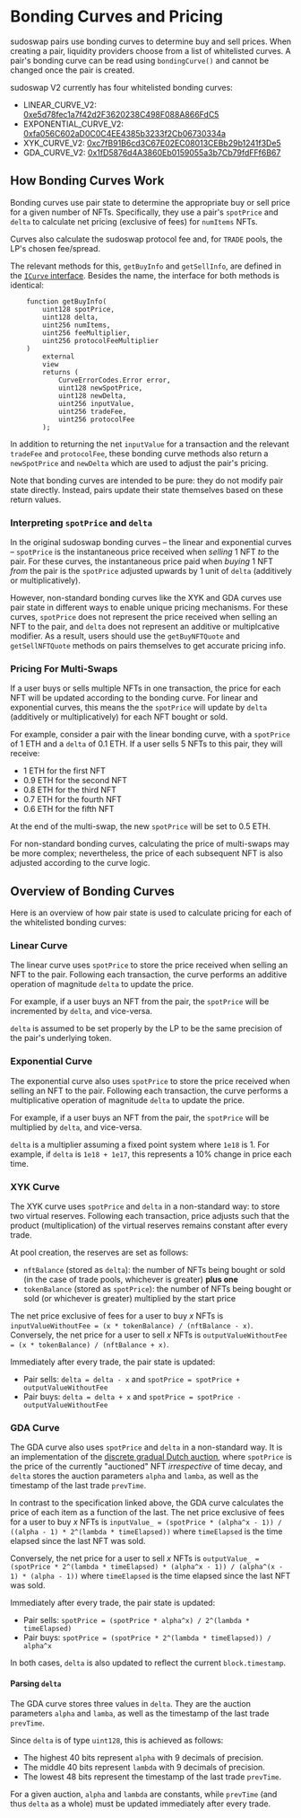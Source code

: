 # Bonding Curves and Pricing

sudoswap pairs use bonding curves to determine buy and sell prices. When creating a pair, liquidity providers choose from a list of whitelisted curves. A pair's bonding curve can be read using `bondingCurve()` and cannot be changed once the pair is created.

sudoswap V2 currently has four whitelisted bonding curves:

- LINEAR_CURVE_V2: [0xe5d78fec1a7f42d2F3620238C498F088A866FdC5](https://etherscan.io/address/0xe5d78fec1a7f42d2f3620238c498f088a866fdc5)
- EXPONENTIAL_CURVE_V2: [0xfa056C602aD0C0C4EE4385b3233f2Cb06730334a](https://etherscan.io/address/0xfa056c602ad0c0c4ee4385b3233f2cb06730334a)
- XYK_CURVE_V2: [0xc7fB91B6cd3C67E02EC08013CEBb29b1241f3De5](https://etherscan.io/address/0xc7fb91b6cd3c67e02ec08013cebb29b1241f3de5)
- GDA_CURVE_V2: [0x1fD5876d4A3860Eb0159055a3b7Cb79fdFFf6B67](https://etherscan.io/address/0x1fd5876d4a3860eb0159055a3b7cb79fdfff6b67)

## How Bonding Curves Work

Bonding curves use pair state to determine the appropriate buy or sell price for a given number of NFTs. Specifically, they use a pair's `spotPrice` and `delta` to calculate net pricing (exclusive of fees) for `numItems` NFTs.

Curves also calculate the sudoswap protocol fee and, for `TRADE` pools, the LP's chosen fee/spread.

The relevant methods for this, `getBuyInfo` and `getSellInfo`, are defined in the [`ICurve` interface](https://github.com/sudoswap/lssvm2/blob/main/src/bonding-curves/ICurve.sol). Besides the name, the interface for both methods is identical:

``` sol
    function getBuyInfo(
        uint128 spotPrice,
        uint128 delta,
        uint256 numItems,
        uint256 feeMultiplier,
        uint256 protocolFeeMultiplier
    )
        external
        view
        returns (
            CurveErrorCodes.Error error,
            uint128 newSpotPrice,
            uint128 newDelta,
            uint256 inputValue,
            uint256 tradeFee,
            uint256 protocolFee
        );
```

In addition to returning the net `inputValue` for a transaction and the relevant `tradeFee` and `protocolFee`, these bonding curve methods also return a `newSpotPrice` and `newDelta` which are used to adjust the pair's pricing.

Note that bonding curves are intended to be pure: they do not modify pair state directly. Instead, pairs update their state themselves based on these return values.

### Interpreting `spotPrice` and `delta`

In the original sudoswap bonding curves – the linear and exponential curves – `spotPrice` is the instantaneous price received when *selling* 1 NFT *to* the pair. For these curves, the instantaneous price paid when *buying* 1 NFT *from* the pair is the `spotPrice` adjusted upwards by 1 unit of `delta` (additively or multiplicatively).

However, non-standard bonding curves like the XYK and GDA curves use pair state in different ways to enable unique pricing mechanisms. For these curves, `spotPrice` does not represent the price received when selling an NFT to the pair, and `delta` does not represent an additive or multiplcative modifier. As a result, users should use the `getBuyNFTQuote` and `getSellNFTQuote` methods on pairs themselves to get accurate pricing info.

### Pricing For Multi-Swaps

If a user buys or sells multiple NFTs in one transaction, the price for each NFT will be updated according to the bonding curve. For linear and exponential curves, this means the the `spotPrice` will update by `delta` (additively or multiplicatively) for each NFT bought or sold.

For example, consider a pair with the linear bonding curve, with a `spotPrice` of 1 ETH and a `delta` of 0.1 ETH. If a user sells 5 NFTs to this pair, they will receive:

* 1 ETH for the first NFT
* 0.9 ETH for the second NFT
* 0.8 ETH for the third NFT
* 0.7 ETH for the fourth NFT
* 0.6 ETH for the fifth NFT

At the end of the multi-swap, the new `spotPrice` will be set to 0.5 ETH.

For non-standard bonding curves, calculating the price of multi-swaps may be more complex; nevertheless, the price of each subsequent NFT is also adjusted according to the curve logic.

## Overview of Bonding Curves

Here is an overview of how pair state is used to calculate pricing for each of the whitelisted bonding curves:

### Linear Curve

The linear curve uses `spotPrice` to store the price received when selling an NFT to the pair. Following each transaction, the curve performs an additive operation of magnitude `delta` to update the price.

For example, if a user buys an NFT from the pair, the `spotPrice` will be incremented by `delta`, and vice-versa.

`delta` is assumed to be set properly by the LP to be the same precision of the pair's underlying token.

### Exponential Curve

The exponential curve also uses `spotPrice` to store the price received when selling an NFT to the pair. Following each transaction, the curve performs a multiplicative operation of magnitude `delta` to update the price.

For example, if a user buys an NFT from the pair, the `spotPrice` will be multiplied by `delta`, and vice-versa.

`delta` is a multiplier assuming a fixed point system where `1e18` is 1. For example, if `delta` is `1e18 + 1e17`, this represents a 10% change in price each time.

### XYK Curve

The XYK curve uses `spotPrice` and `delta` in a non-standard way: to store two virtual reserves. Following each transaction, price adjusts such that the product (multiplication) of the virtual reserves remains constant after every trade.

At pool creation, the reserves are set as follows:

* `nftBalance` (stored as `delta`): the number of NFTs being bought or sold (in the case of trade pools, whichever is greater) **plus one**
* `tokenBalance` (stored as `spotPrice`): the number of NFTs being bought or sold (or whichever is greater) multiplied by the start price

The net price exclusive of fees for a user to buy *x* NFTs is `inputValueWithoutFee = (x * tokenBalance) / (nftBalance - x)`. Conversely, the net price for a user to sell *x* NFTs is `outputValueWithoutFee = (x * tokenBalance) / (nftBalance + x)`.

Immediately after every trade, the pair state is updated:

* Pair sells: `delta = delta - x` and `spotPrice = spotPrice + outputValueWithoutFee`
* Pair buys: `delta = delta + x` and `spotPrice = spotPrice - outputValueWithoutFee`

### GDA Curve

The GDA curve also uses `spotPrice` and `delta` in a non-standard way. It is an implementation of the [discrete gradual Dutch auction](https://www.paradigm.xyz/2022/04/gda#discrete-gda), where `spotPrice` is the price of the currently "auctioned" NFT *irrespective* of time decay, and `delta` stores the auction parameters `alpha` and `lamba`, as well as the timestamp of the last trade `prevTime`.

In contrast to the specification linked above, the GDA curve calculates the price of each item as a function of the last. The net price exclusive of fees for a user to buy *x* NFTs is `inputValue_ = (spotPrice * (alpha^x - 1)) / ((alpha - 1) * 2^(lambda * timeElapsed))` where `timeElapsed` is the time elapsed since the last NFT was sold.

Conversely, the net price for a user to sell *x* NFTs is `outputValue_ = (spotPrice * 2^(lambda * timeElapsed) * (alpha^x - 1)) / (alpha^(x - 1) * (alpha - 1))` where `timeElapsed` is the time elapsed since the last NFT was sold.

Immediately after every trade, the pair state is updated:

* Pair sells: `spotPrice = (spotPrice * alpha^x) / 2^(lambda * timeElapsed)`
* Pair buys: `spotPrice = (spotPrice * 2^(lambda * timeElapsed)) / alpha^x`

In both cases, `delta` is also updated to reflect the current `block.timestamp`.

#### Parsing `delta`

The GDA curve stores three values in `delta`. They are the auction parameters `alpha` and `lamba`, as well as the timestamp of the last trade `prevTime`.

Since `delta` is of type `uint128`, this is achieved as follows:

* The highest 40 bits represent `alpha` with 9 decimals of precision.
* The middle 40 bits represent `lambda` with 9 decimals of precision.
* The lowest 48 bits represent the timestamp of the last trade `prevTime`.

For a given auction, `alpha` and `lambda` are constants, while `prevTime` (and thus `delta` as a whole) must be updated immediately after every trade.